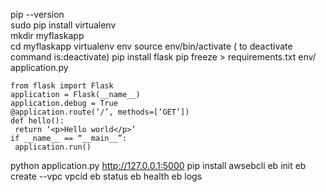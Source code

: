 pip --version  
sudo pip install virtualenv  
mkdir myflaskapp  
cd myflaskapp
virtualenv env
source env/bin/activate  ( to deactivate command is:deactivate)
pip install flask
pip freeze > requirements.txt
env/
application.py
```
from flask import Flask
application = Flask(__name__)
application.debug = True
@application.route(‘/’, methods=[‘GET’])
def hello():
 return ‘<p>Hello world</p>’
if __name__ == “__main__”:
 application.run()
 ```
 python application.py
 http://127.0.0.1:5000
 pip install awsebcli
 eb init
 eb create --vpc vpcid
 eb status
 eb health
 eb logs
